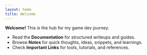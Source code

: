 ```yaml
---
layout: home
title: Welcome
---
```



**Welcome!** This is the hub for my game dev journey.


- Read the **Documentation** for structured writeups and guides.
- Browse **Notes** for quick thoughts, ideas, snippets, and learnings.
- Check **Important Links** for tools, tutorials, and references.
